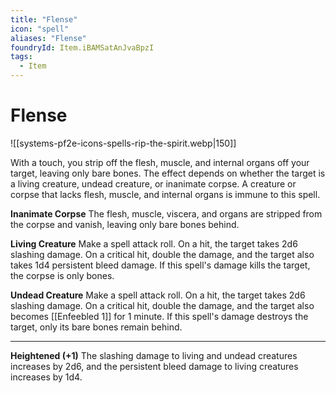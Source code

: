 ```yaml
---
title: "Flense"
icon: "spell"
aliases: "Flense"
foundryId: Item.iBAMSatAnJvaBpzI
tags:
  - Item
---
```


# Flense
![[systems-pf2e-icons-spells-rip-the-spirit.webp|150]]

With a touch, you strip off the flesh, muscle, and internal organs off your target, leaving only bare bones. The effect depends on whether the target is a living creature, undead creature, or inanimate corpse. A creature or corpse that lacks flesh, muscle, and internal organs is immune to this spell.

**Inanimate Corpse** The flesh, muscle, viscera, and organs are stripped from the corpse and vanish, leaving only bare bones behind.

**Living Creature** Make a spell attack roll. On a hit, the target takes 2d6 slashing damage. On a critical hit, double the damage, and the target also takes 1d4 persistent bleed damage. If this spell's damage kills the target, the corpse is only bones.

**Undead Creature** Make a spell attack roll. On a hit, the target takes 2d6 slashing damage. On a critical hit, double the damage, and the target also becomes [[Enfeebled 1]] for 1 minute. If this spell's damage destroys the target, only its bare bones remain behind.

* * *

**Heightened (+1)** The slashing damage to living and undead creatures increases by 2d6, and the persistent bleed damage to living creatures increases by 1d4.
